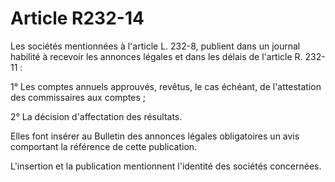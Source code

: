# Article R232-14

Les sociétés mentionnées à l'article L. 232-8, publient dans un journal habilité à recevoir les annonces légales et dans les délais de l'article R. 232-11 :

1° Les comptes annuels approuvés, revêtus, le cas échéant, de l'attestation des commissaires aux comptes ;

2° La décision d'affectation des résultats.

Elles font insérer au Bulletin des annonces légales obligatoires un avis comportant la référence de cette publication.

L'insertion et la publication mentionnent l'identité des sociétés concernées.
